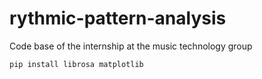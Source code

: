 # rythmic-pattern-analysis
Code base of the internship at the music technology group


```bash
pip install librosa matplotlib
